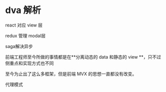 # dva 解析

react 对应 view 层

redux 管理 modal层

saga解决异步

前端工程师至今所做的事情都是在**分离动态的 data 和静态的 view **，只不过侧重点和实现方式也不同

至今为止出了这么多框架，但是前端 MVX 的思想一直都没有改变。

代理模式